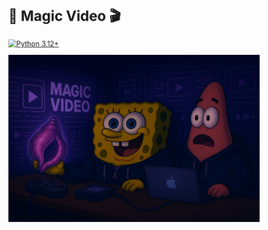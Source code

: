 # 🐚 Magic Video 🎬
[![Python 3.12+](https://img.shields.io/badge/python-3.12+-blue.svg)](https://www.python.org/downloads/)

![Magical Video](https://raw.githubusercontent.com/MagicalConchShell/magic-video/refs/heads/main/docs/images/magic-video.png)


